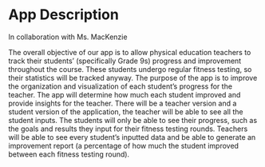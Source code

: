 # App Description

In collaboration with Ms. MacKenzie

The overall objective of our app is to allow physical education teachers to track their students’ (specifically Grade 9s) progress and improvement throughout the course. These students undergo regular fitness testing, so their statistics will be tracked anyway. The purpose of the app is to improve the organization and visualization of each student’s progress for the teacher. The app will determine how much each student improved and provide insights for the teacher. There will be a teacher version and a student version of the application, the teacher will be able to see all the student inputs. The students will only be able to see their progress, such as the goals and results they input for their fitness testing rounds. Teachers will be able to see every student’s inputted data and be able to generate an improvement report (a percentage of how much the student improved between each fitness testing round).
